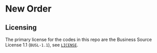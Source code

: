 # New Order



## Licensing

The primary license for the codes in this repo are the Business Source License 1.1 (`BUSL-1.1`), see [`LICENSE`](./LICENSE). 

